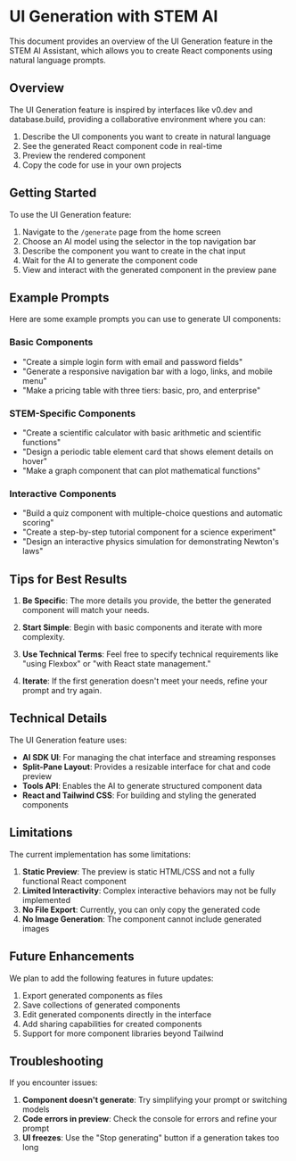# UI Generation with STEM AI

This document provides an overview of the UI Generation feature in the STEM AI Assistant, which allows you to create React components using natural language prompts.

## Overview

The UI Generation feature is inspired by interfaces like v0.dev and database.build, providing a collaborative environment where you can:

1. Describe the UI components you want to create in natural language
2. See the generated React component code in real-time
3. Preview the rendered component
4. Copy the code for use in your own projects

## Getting Started

To use the UI Generation feature:

1. Navigate to the `/generate` page from the home screen
2. Choose an AI model using the selector in the top navigation bar
3. Describe the component you want to create in the chat input
4. Wait for the AI to generate the component code
5. View and interact with the generated component in the preview pane

## Example Prompts

Here are some example prompts you can use to generate UI components:

### Basic Components

- "Create a simple login form with email and password fields"
- "Generate a responsive navigation bar with a logo, links, and mobile menu"
- "Make a pricing table with three tiers: basic, pro, and enterprise"

### STEM-Specific Components

- "Create a scientific calculator with basic arithmetic and scientific functions"
- "Design a periodic table element card that shows element details on hover"
- "Make a graph component that can plot mathematical functions"

### Interactive Components

- "Build a quiz component with multiple-choice questions and automatic scoring"
- "Create a step-by-step tutorial component for a science experiment"
- "Design an interactive physics simulation for demonstrating Newton's laws"

## Tips for Best Results

1. **Be Specific**: The more details you provide, the better the generated component will match your needs.

2. **Start Simple**: Begin with basic components and iterate with more complexity.

3. **Use Technical Terms**: Feel free to specify technical requirements like "using Flexbox" or "with React state management."

4. **Iterate**: If the first generation doesn't meet your needs, refine your prompt and try again.

## Technical Details

The UI Generation feature uses:

- **AI SDK UI**: For managing the chat interface and streaming responses
- **Split-Pane Layout**: Provides a resizable interface for chat and code preview
- **Tools API**: Enables the AI to generate structured component data
- **React and Tailwind CSS**: For building and styling the generated components

## Limitations

The current implementation has some limitations:

1. **Static Preview**: The preview is static HTML/CSS and not a fully functional React component
2. **Limited Interactivity**: Complex interactive behaviors may not be fully implemented
3. **No File Export**: Currently, you can only copy the generated code
4. **No Image Generation**: The component cannot include generated images

## Future Enhancements

We plan to add the following features in future updates:

1. Export generated components as files
2. Save collections of generated components
3. Edit generated components directly in the interface
4. Add sharing capabilities for created components
5. Support for more component libraries beyond Tailwind

## Troubleshooting

If you encounter issues:

1. **Component doesn't generate**: Try simplifying your prompt or switching models
2. **Code errors in preview**: Check the console for errors and refine your prompt
3. **UI freezes**: Use the "Stop generating" button if a generation takes too long 